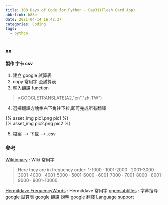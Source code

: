 ```yaml
---
title: 100 Days of Code for Python - Day31(Flash Card App)
abbrlink: b88e
date: 2021-04-14 16:42:37
categories: Coding
tags:
  - python
---
```


### xx
#### 製作 字卡 csv
1. 建立 google 試算表
2. copy 常用字 至試算表
3. 輸入翻譯 function
> =GOOGLETRANSLATE(A2,"en","zh-TW")
<!--more-->

4. 選擇翻譯方塊格右下角往下拉,即可完成所有翻譯
<div style="width:500px">
	{% asset_img pic1.png pic1 %}
</div>
<div style="width:500px">
	{% asset_img pic2.png pic2 %}
</div>

5. 檔案 --> 下載 --> .csv






### 參考
[Wiktionary](https://en.wiktionary.org/wiki/Wiktionary:Frequency_lists) : Wiki 常用字
> Here they are in frequency order:
> 1-1000 · 1001-2000 · 2001-3000 · 3001-4000 · 4001-5000 · 5001-6000 · 6001-7000 · 7001-8000 · 8001-9000 · 9001-10000

[Hermitdave FrequencyWords](https://github.com/hermitdave/FrequencyWords/tree/master/content/2018) : Hermitdave 常用字
[opensubtitles](https://www.opensubtitles.org/en/search/subs) : 字幕搜尋
[google 試算表](https://www.google.com/sheets/about/)
[google 翻譯 說明](https://support.google.com/docs/answer/3093331?hl=en-GB)
[google 翻譯 Language support](https://cloud.google.com/translate/docs/languages?hl=en)